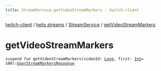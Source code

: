 ```yaml
---
title: StreamService.getVideoStreamMarkers - twitch-client
---
```


[twitch-client](../../index.html) / [helix.streams](../index.html) / [StreamService](index.html) / [getVideoStreamMarkers](./get-video-stream-markers.html)

# getVideoStreamMarkers

`suspend fun getVideoStreamMarkers(videoId: `[`Long`](https://kotlinlang.org/api/latest/jvm/stdlib/kotlin/-long/index.html)`, first: `[`Int`](https://kotlinlang.org/api/latest/jvm/stdlib/kotlin/-int/index.html)` = 100): `[`UserStreamMarkersResponse`](../../helix.streams.markers/-user-stream-markers-response/index.html)